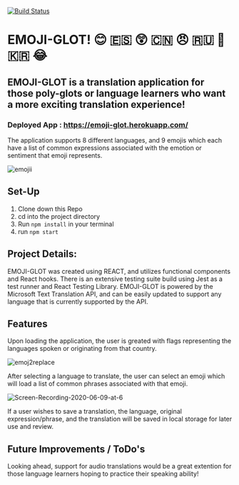 [![Build Status](https://travis-ci.org/broxbury/emoji-glot.svg?branch=master)](https://travis-ci.org/broxbury/emoji-glot)
# EMOJI-GLOT! 😊 🇪🇸 😲 🇨🇳 😠 🇷🇺 🥰 🇰🇷 😂

## EMOJI-GLOT is a translation application for those poly-glots or language learners who want a more exciting translation experience! 

### Deployed App : https://emoji-glot.herokuapp.com/

The application supports 8 different languages, and 9 emojis which each have a list of common expressions associated with the emotion or sentiment that emoji represents. 

![emojii](https://user-images.githubusercontent.com/58377277/84212719-d46f8880-aa7b-11ea-9a60-5196b2f18084.gif)

## Set-Up 

1. Clone down this Repo
2. cd into the project directory
3. Run `npm install` in your terminal
4. run `npm start` 

## Project Details:
EMOJI-GLOT was created using REACT, and utilizes functional components and React hooks. There is an extensive testing suite build using Jest as a test runner and React Testing Library. EMOJI-GLOT is powered by the Microsoft Text Translation API, and can be easily updated to support any language that is currently supported by the API. 

## Features 
Upon loading the application, the user is greated with flags representing the languages spoken or originating from that country. 

![emoj2replace](https://user-images.githubusercontent.com/58377277/84213212-4dbbab00-aa7d-11ea-83f1-b0b04b0213a4.gif)

After selecting a language to translate, the user can select an emoji which will load a list of common phrases associated with that emoji. 

![Screen-Recording-2020-06-09-at-6](https://user-images.githubusercontent.com/58377277/84213005-c1a98380-aa7c-11ea-89e9-5b4eafec47a7.gif)

If a user wishes to save a translation, the language, original expression/phrase, and the translation will be saved in local storage for later use and review. 

## Future Improvements / ToDo's 
Looking ahead, support for audio translations would be a great extention for those language learners hoping to practice their speaking ability!
